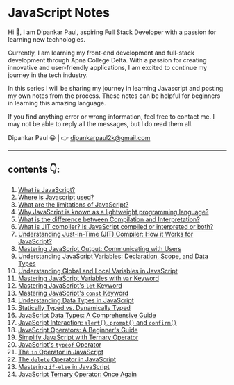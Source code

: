 # JavaScript Notes

Hi 👋, I am Dipankar Paul, aspiring Full Stack Developer with a passion for learning new technologies.

Currently, I am learning my front-end development and full-stack development through Apna College Delta. With a passion for creating innovative and user-friendly applications, I am excited to continue my journey in the tech industry.

In this series I will be sharing my journey in learning Javascript and posting my own notes from the process. These notes can be helpful for beginners in learning this amazing language.

If you find anything error or wrong information, feel free to contact me. I may not be able to reply all the messages, but I do read them all.

Dipankar Paul 😀 | 👉 <dipankarpaul2k@gmail.com>

---

## contents 👇:

1. [What is JavaScript?](./introduction/what-is-javascript.md)
2. [Where is Javascript used?](./introduction/where-is-javascript-used.md)
3. [What are the limitations of JavaScript?](./introduction/what-are-the-limitations-of-javascript.md)
4. [Why JavaScript is known as a lightweight programming language?](./introduction/why-javascript-is-known-as-a-lightweight-programming-language.md)
5. [What is the difference between Compilation and Interpretation?](./introduction/compilation-and-interpretation.md)
6. [What is JIT compiler? Is JavaScript compiled or interpreted or both?](./introduction/jit-and-javascript%20compiled-or-interpreted-or-both.md)
7. [Understanding Just-in-Time (JIT) Compiler: How it Works for JavaScript?](./introduction/jit-compiler-how-it-works-for-js.md)
8. [Mastering JavaScript Output: Communicating with Users](./basics/javascript-output.md)
9. [Understanding JavaScript Variables: Declaration, Scope, and Data Types](./basics/javascript-variables.md)
10. [Understanding Global and Local Variables in JavaScript](./basics/global-and-local-variables-in-js.md)
11. [Mastering JavaScript Variables with `var` Keyword](./basics/js-variables-with-var-keyword.md)
12. [Mastering JavaScript's `let` Keyword](./basics/javascripts-let-keyword.md)
13. [Mastering JavaScript's `const` Keyword](./basics/javascript-const-keyword.md)
14. [Understanding Data Types in JavaScript](./basics/data-types-in-javascript.md)
15. [Statically Typed vs. Dynamically Typed](./basics/statically-typed-vs-dynamically-typed.md)
16. [JavaScript Data Types: A Comprehensive Guide](./basics/javaScript-data-types.md)
17. [JavaScript Interaction: `alert()`, `prompt()` and `confirm()`](./basics/alert-prompt-and-confirm.md)
18. [JavaScript Operators: A Beginner's Guide](./JS_Operators/javascript-operators.md)
19. [Simplify JavaScript with Ternary Operator](./JS_Operators/javascript-ternary-operator.md)
20. [JavaScript's `typeof` Operator](./JS_Operators/typeof-operator.md)
21. [The `in` Operator in JavaScript](./JS_Operators/in-operator.md)
22. [The `delete` Operator in JavaScript](./JS_Operators/delete-operator.md)
23. [Mastering `if-else` in JavaScript](./JS_Conditionals/javascript-if-else.md)
24. [JavaScript Ternary Operator: Once Again](./JS_Conditionals/ternary-operator-once-again.md)